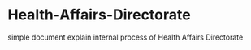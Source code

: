 # Health-Affairs-Directorate
simple document explain internal process of Health Affairs Directorate
